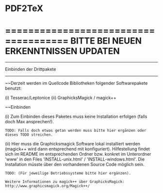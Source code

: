 PDF2TeX
=======

=====================================
BITTE BEI NEUEN ERKENNTNISSEN UPDATEN
=====================================


*************************
Einbinden der Drittpakete
*************************

~~Derzeit werden im Quellcode Bibliotheken folgender Softwarepakete benutzt:

(i) 	Tesserac/Leptonice
(ii)	GraphicksMagick / magick++


~~Einbinden

(i) 	Zum Einbinden dieses Paketes muss keine Installation erfolgen (falls doch Max ansprechen!).

	TODO: Falls doch etwas getan werden muss bitte hier ergänzen oder dieses TODO streichen.

(ii) 	Hier muss die Graphicksmagick Software lokal installiert werden (magick++ wird dann entsprechend
	mit konfiguriert). Hilfestellung findet sich im README im entsprechenden Ordner bzw. konkret im
	Unterordner 'www' in den Files 'INSTALL-unix.html' / 'INSTALL-windows.html'. Die Installation 
	müsste über den vorhandenen Source Code möglich sein.
	
	TODO: (Für jeweilige Betriebssysteme bitte hier ergänzen).

	Weitere Informationen zu magick++ über GraphicksMagick:
	http://www.graphicsmagick.org/Magick++/

